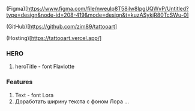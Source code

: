 (Figma)[https://www.figma.com/file/nweulp8T58ilw8IpgUQWvP/Untitled?type=design&node-id=208-419&mode=design&t=kuzASykjR80TcSWu-0]

(GitHub)[https://github.com/zim89/tattooart]

(Hosting)[https://tattooart.vercel.app/]

### HERO

1. heroTitle - font Flaviotte

### Features

1. Text - font Lora
2. Доработать ширину текста с фоном Лора ...
